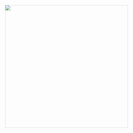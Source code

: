 <p align="center">
<img src="https://github.com/user-attachments/assets/327c5341-a154-4b7c-8f1a-682c245977fc"width="400">
</p>

